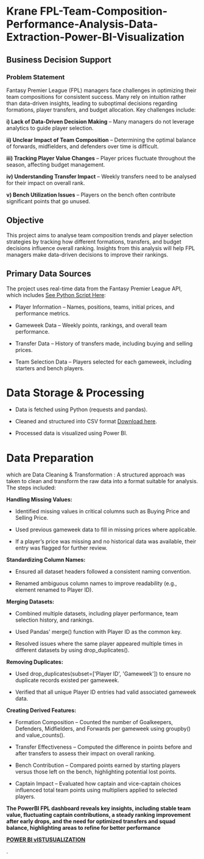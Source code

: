 # Krane FPL-Team-Composition-Performance-Analysis-Data-Extraction-Power-BI-Visualization


## Business Decision Support

### Problem Statement

Fantasy Premier League (FPL) managers face challenges in optimizing their team compositions for consistent success. Many rely on intuition rather than data-driven insights, leading to suboptimal decisions regarding formations, player transfers, and budget allocation. Key challenges include:

**i) Lack of Data-Driven Decision Making** – Many managers do not leverage analytics to guide player selection.

**ii) Unclear Impact of Team Composition** – Determining the optimal balance of forwards, midfielders, and defenders over time is difficult.

**iii) Tracking Player Value Changes** – Player prices fluctuate throughout the season, affecting budget management.

**iv) Understanding Transfer Impact** – Weekly transfers need to be analysed for their impact on overall rank.

**v) Bench Utilization Issues** – Players on the bench often contribute significant points that go unused.

## Objective

This project aims to analyse team composition trends and player selection strategies by tracking how different formations, transfers, and budget decisions influence overall ranking. Insights from this analysis will help FPL managers make data-driven decisions to improve their rankings.

## Primary Data Sources

The project uses real-time data from the Fantasy Premier League API, which includes [See Python Script Here](https://github.com/Kolexx/Kolexx-FPL-Team-Composition-Performance-Analysis-Data-Extraction-Power-BI-Visualization/blob/main/scripts/FPL.ipynb):

- Player Information – Names, positions, teams, initial prices, and performance metrics.

- Gameweek Data – Weekly points, rankings, and overall team performance.

- Transfer Data – History of transfers made, including buying and selling prices.

- Team Selection Data – Players selected for each gameweek, including starters and bench players.

# Data Storage & Processing

- Data is fetched using Python (requests and pandas).

- Cleaned and structured into CSV format [Download here](https://github.com/Kolexx/Kolexx-FPL-Team-Composition-Performance-Analysis-Data-Extraction-Power-BI-Visualization/blob/main/data/FPL_Team_Analysis.csv).

- Processed data is visualized using Power BI.

# Data Preparation

which are Data Cleaning & Transformation : A structured approach was taken to clean and transform the raw data into a format suitable for analysis. The steps included:

**Handling Missing Values:**

- Identified missing values in critical columns such as Buying Price and Selling Price.

- Used previous gameweek data to fill in missing prices where applicable.

- If a player’s price was missing and no historical data was available, their entry was flagged for further review.

**Standardizing Column Names:**

- Ensured all dataset headers followed a consistent naming convention.

- Renamed ambiguous column names to improve readability (e.g., element renamed to Player ID).

**Merging Datasets:**

- Combined multiple datasets, including player performance, team selection history, and rankings.

- Used Pandas' merge() function with Player ID as the common key.

- Resolved issues where the same player appeared multiple times in different datasets by using drop_duplicates().

**Removing Duplicates:**

- Used drop_duplicates(subset=['Player ID', 'Gameweek']) to ensure no duplicate records existed per gameweek.

- Verified that all unique Player ID entries had valid associated gameweek data.

**Creating Derived Features:**

- Formation Composition – Counted the number of Goalkeepers, Defenders, Midfielders, and Forwards per gameweek using groupby() and value_counts().

- Transfer Effectiveness – Computed the difference in points before and after transfers to assess their impact on overall ranking.

- Bench Contribution – Compared points earned by starting players versus those left on the bench, highlighting potential lost points.

- Captain Impact – Evaluated how captain and vice-captain choices influenced total team points using multipliers applied to selected players.

**The PowerBI FPL dashboard reveals key insights, including stable team value, fluctuating captain contributions, a steady ranking improvement after early drops, and the need for optimized transfers and squad balance, highlighting areas to refine for better performance**

[**POWER BI vISTUSUALIZATION**](https://app.powerbi.com/view?r=eyJrIjoiYjE3MzRiNTQtZTlkNC00OWRmLTg1ZTUtZGU1NGNkNDFmMmY0IiwidCI6IjdkZWM4NzIzLTZkM2MtNDMwNy05ODdlLWUzYmRiYTI1MGZmZSJ9&pageName=cac36533dcc9bd64bb30)




.






